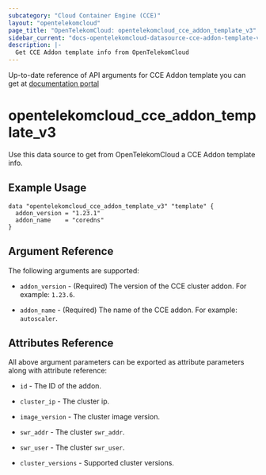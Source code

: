 ```yaml
---
subcategory: "Cloud Container Engine (CCE)"
layout: "opentelekomcloud"
page_title: "OpenTelekomCloud: opentelekomcloud_cce_addon_template_v3"
sidebar_current: "docs-opentelekomcloud-datasource-cce-addon-template-v3"
description: |-
  Get CCE Addon template info from OpenTelekomCloud
---
```


Up-to-date reference of API arguments for CCE Addon template you can get at
[documentation portal](https://docs.otc.t-systems.com/cloud-container-engine/api-ref/apis/add-on_management/reading_add-on_templates.html#cce-02-0321)

# opentelekomcloud_cce_addon_template_v3

Use this data source to get from OpenTelekomCloud a CCE Addon template info.

## Example Usage

```hcl
data "opentelekomcloud_cce_addon_template_v3" "template" {
  addon_version = "1.23.1"
  addon_name    = "coredns"
}
```

## Argument Reference

The following arguments are supported:

* `addon_version` -  (Required) The version of the CCE cluster addon. For example: `1.23.6`.

* `addon_name` - (Required) The name of the CCE addon. For example: `autoscaler`.

## Attributes Reference

All above argument parameters can be exported as attribute parameters along with attribute reference:

* `id` - The ID of the addon.

* `cluster_ip` - The cluster ip.

* `image_version` - The cluster image version.

* `swr_addr` - The cluster `swr_addr`.

* `swr_user` - The cluster `swr_user`.

* `cluster_versions` - Supported cluster versions.
